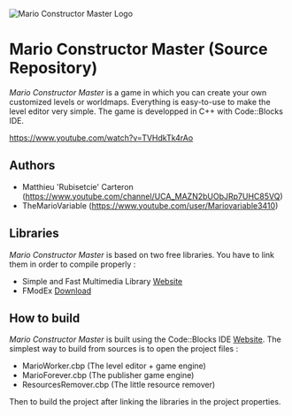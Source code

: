 ![Mario Constructor Master Logo](https://image.noelshack.com/fichiers/2019/32/4/1565258270-title.png)
# Mario Constructor Master (Source Repository)
*Mario Constructor Master* is a game in which you can create your own customized levels or worldmaps. Everything is easy-to-use to make the level editor very simple. The game is developped in C++ with Code::Blocks IDE.

https://www.youtube.com/watch?v=TVHdkTk4rAo

## Authors
* Matthieu 'Rubisetcie' Carteron (https://www.youtube.com/channel/UCA_MAZN2bUObJRp7UHC85VQ)
* TheMarioVariable (https://www.youtube.com/user/Mariovariable3410)

## Libraries
*Mario Constructor Master* is based on two free libraries. You have to link them in order to compile properly :
* Simple and Fast Multimedia Library [Website](https://www.sfml-dev.org/index.php)
* FModEx [Download](https://raw.githubusercontent.com/alexey-lysiuk/fmodex-zdoom/master/4.26/fmodapi42636win32-installer.exe)

## How to build
*Mario Constructor Master* is built using the Code::Blocks IDE [Website](http://www.codeblocks.org/). The simplest way to build from sources is to open the project files :
* MarioWorker.cbp (The level editor + game engine)
* MarioForever.cbp (The publisher game engine)
* ResourcesRemover.cbp (The little resource remover)

Then to build the project after linking the libraries in the project properties.
